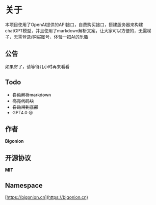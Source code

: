 # 关于
本项目使用了OpenAI提供的API接口，自费购买接口，搭建服务器来构建chatGPT模型，并且使用了markdown解析文案，让大家可以方便的，无需梯子，无需登录/购买账号，体验一把AI的乐趣

## 公告
如果寄了，请等待几小时再来看看

## Todo
+ <s>自动解析markdown</s>
+ <s>高亮代码块</s>
+ <s>自动滑到底部</s>
+ GPT4.0 😆
## 作者
**Bigonion**

## 开源协议

**MIT**
## Namespace
[https://bigonion.cn](https://bigonion.cn)